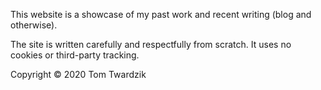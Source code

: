 This website is a showcase of my past work and recent writing (blog and otherwise).

The site is written carefully and respectfully from scratch. It uses no cookies or third-party tracking.

Copyright © 2020 Tom Twardzik
